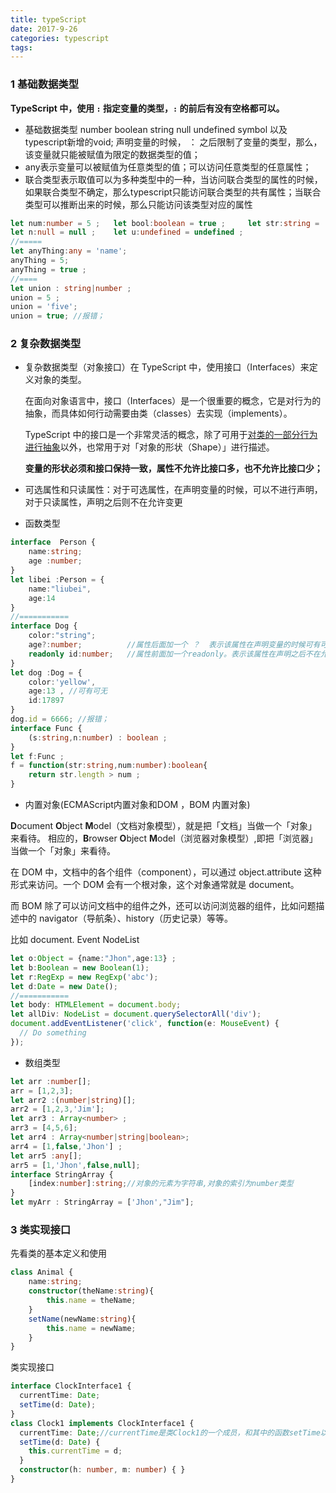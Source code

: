 ```yaml
---
title: typeScript
date: 2017-9-26
categories: typescript
tags: 
---
```


### 1 基础数据类型

**TypeScript 中，使用 `:` 指定变量的类型，`:` 的前后有没有空格都可以。**

* 基础数据类型 number boolean string null undefined symbol 以及typescript新增的void; 声明变量的时候， ： 之后限制了变量的类型，那么，该变量就只能被赋值为限定的数据类型的值；
* any表示变量可以被赋值为任意类型的值；可以访问任意类型的任意属性；
* 联合类型表示取值可以为多种类型中的一种，当访问联合类型的属性的时候，如果联合类型不确定，那么typescript只能访问联合类型的共有属性；当联合类型可以推断出来的时候，那么只能访问该类型对应的属性

```typescript
let num:number = 5 ;   let bool:boolean = true ;     let str:string = 'myStr' ; 
let n:null = null ;    let u:undefined = undefined ; 
//=====
let anyThing:any = 'name';
anyThing = 5;
anyThing = true ;
//====
let union : string|number ;
union = 5 ;
union = 'five';
union = true; //报错；
```

### 2 复杂数据类型

* 复杂数据类型（对象接口）在 TypeScript 中，使用接口（Interfaces）来定义对象的类型。

  在面向对象语言中，接口（Interfaces）是一个很重要的概念，它是对行为的抽象，而具体如何行动需要由类（classes）去实现（implements）。

  TypeScript 中的接口是一个非常灵活的概念，除了可用于[对类的一部分行为进行抽象](https://ts.xcatliu.com/advanced/class-and-interfaces.html#类实现接口)以外，也常用于对「对象的形状（Shape）」进行描述。

  **变量的形状必须和接口保持一致，属性不允许比接口多，也不允许比接口少；**

* 可选属性和只读属性：对于可选属性，在声明变量的时候，可以不进行声明，对于只读属性，声明之后则不在允许变更

* 函数类型

```typescript
interface  Person {
    name:string;
  	age :number;
}
let libei :Person = {
    name:"liubei",
  	age:14
}
//===========
interface Dog {
    color:"string";
    age?:number;          //属性后面加一个 ？  表示该属性在声明变量的时候可有可无
    readonly id:number;   //属性前面加一个readonly。表示该属性在声明之后不在允许改变
}
let dog :Dog = {
    color:'yellow',
    age:13 , //可有可无
    id:17897
}
dog.id = 6666; //报错；
interface Func {
    (s:string,n:number) : boolean ;
}
let f:Func ;
f = function(str:string,num:number):boolean{
    return str.length > num ;
}
```

* 内置对象(ECMAScript内置对象和DOM ，BOM 内置对象)

**D**ocument **O**bject **M**odel（文档对象模型），就是把「文档」当做一个「对象」来看待。
相应的，**B**rowser **O**bject **M**odel（浏览器对象模型）,即把「浏览器」当做一个「对象」来看待。

在 DOM 中，文档中的各个组件（component），可以通过 object.attribute 这种形式来访问。一个 DOM 会有一个根对象，这个对象通常就是 document。

而 BOM 除了可以访问文档中的组件之外，还可以访问浏览器的组件，比如问题描述中的 navigator（导航条）、history（历史记录）等等。

比如 document. Event NodeList 

```typescript
let o:Object = {name:"Jhon",age:13} ;
let b:Boolean = new Boolean(1);
let r:RegExp = new RegExp('abc');
let d:Date = new Date();
//===========
let body: HTMLElement = document.body;
let allDiv: NodeList = document.querySelectorAll('div');
document.addEventListener('click', function(e: MouseEvent) {
  // Do something
});
```

* 数组类型

```typescript
let arr :number[];
arr = [1,2,3];
let arr2 :(number|string)[];
arr2 = [1,2,3,'Jim'];
let arr3 : Array<number> ;
arr3 = [4,5,6];
let arr4 : Array<number|string|boolean>;
arr4 = [1,false,'Jhon'] ;
let arr5 :any[];
arr5 = [1,'Jhon',false,null];
interface StringArray { 
    [index:number]:string;//对象的元素为字符串,对象的索引为number类型
} 
let myArr : StringArray = ['Jhon',"Jim"];
```

### 3 类实现接口

先看类的基本定义和使用

```typescript
class Animal {
    name:string;
  	constructor(theName:string){
        this.name = theName;
    }
  	setName(newName:string){
        this.name = newName;
    }
}
```

类实现接口

```typescript
interface ClockInterface1 {
  currentTime: Date;
  setTime(d: Date);
}
class Clock1 implements ClockInterface1 {
  currentTime: Date;//currentTime是类Clock1的一个成员，和其中的函数setTime以及构造函数constructor同等的地位，他的作用是限制了currentTime的数据类型为Date,(Typesctipt的内置对象)
  setTime(d: Date) {
    this.currentTime = d;
  }
  constructor(h: number, m: number) { }
} 
```



